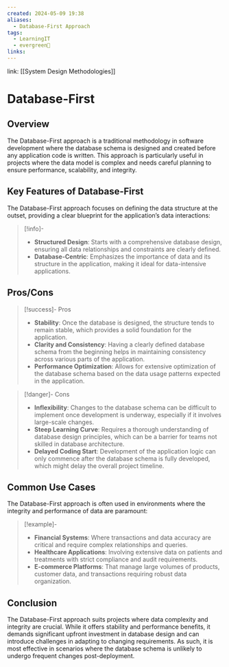 ```yaml
---
created: 2024-05-09 19:38
aliases:
  - Database-First Approach
tags:
  - LearningIT
  - evergreen🌳
links:
---
```


link: [[System Design Methodologies]]

# Database-First

## Overview

The Database-First approach is a traditional methodology in software development where the database schema is designed and created before any application code is written. This approach is particularly useful in projects where the data model is complex and needs careful planning to ensure performance, scalability, and integrity.

## Key Features of Database-First

The Database-First approach focuses on defining the data structure at the outset, providing a clear blueprint for the application’s data interactions:

> [!info]-
> - **Structured Design**: Starts with a comprehensive database design, ensuring all data relationships and constraints are clearly defined.
> - **Database-Centric**: Emphasizes the importance of data and its structure in the application, making it ideal for data-intensive applications.

## Pros/Cons

> [!success]- Pros
> - **Stability**: Once the database is designed, the structure tends to remain stable, which provides a solid foundation for the application.
> - **Clarity and Consistency**: Having a clearly defined database schema from the beginning helps in maintaining consistency across various parts of the application.
> - **Performance Optimization**: Allows for extensive optimization of the database schema based on the data usage patterns expected in the application.


> [!danger]- Cons
> - **Inflexibility**: Changes to the database schema can be difficult to implement once development is underway, especially if it involves large-scale changes.
> - **Steep Learning Curve**: Requires a thorough understanding of database design principles, which can be a barrier for teams not skilled in database architecture.
> - **Delayed Coding Start**: Development of the application logic can only commence after the database schema is fully developed, which might delay the overall project timeline.

## Common Use Cases

The Database-First approach is often used in environments where the integrity and performance of data are paramount:

> [!example]-
> - **Financial Systems**: Where transactions and data accuracy are critical and require complex relationships and queries.
> - **Healthcare Applications**: Involving extensive data on patients and treatments with strict compliance and audit requirements.
> - **E-commerce Platforms**: That manage large volumes of products, customer data, and transactions requiring robust data organization.

## Conclusion

The Database-First approach suits projects where data complexity and integrity are crucial. While it offers stability and performance benefits, it demands significant upfront investment in database design and can introduce challenges in adapting to changing requirements. As such, it is most effective in scenarios where the database schema is unlikely to undergo frequent changes post-deployment.
